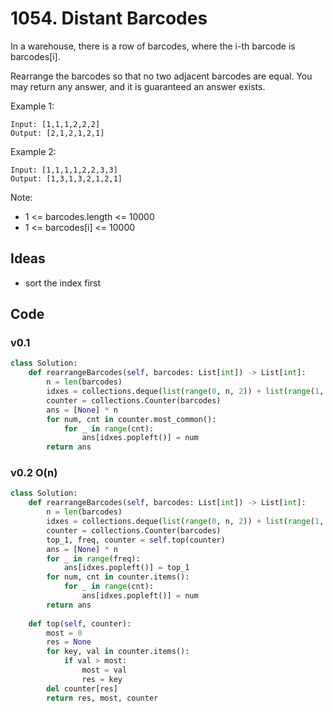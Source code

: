 # 1054. Distant Barcodes

In a warehouse, there is a row of barcodes, where the i-th barcode is barcodes[i].

Rearrange the barcodes so that no two adjacent barcodes are equal.  You may return any answer, and it is guaranteed an answer exists.

 

Example 1:

```
Input: [1,1,1,2,2,2]
Output: [2,1,2,1,2,1]
```

Example 2:

```
Input: [1,1,1,1,2,2,3,3]
Output: [1,3,1,3,2,1,2,1]
``` 

Note:

* 1 <= barcodes.length <= 10000
* 1 <= barcodes[i] <= 10000
 
## Ideas 

- sort the index first 

## Code 

### v0.1 

``` python
class Solution:
    def rearrangeBarcodes(self, barcodes: List[int]) -> List[int]:
        n = len(barcodes)
        idxes = collections.deque(list(range(0, n, 2)) + list(range(1, n, 2)))
        counter = collections.Counter(barcodes)
        ans = [None] * n
        for num, cnt in counter.most_common():
            for _ in range(cnt):
                ans[idxes.popleft()] = num
        return ans
```  

### v0.2 O(n)

``` python 
class Solution:
    def rearrangeBarcodes(self, barcodes: List[int]) -> List[int]:
        n = len(barcodes)
        idxes = collections.deque(list(range(0, n, 2)) + list(range(1, n, 2)))
        counter = collections.Counter(barcodes)
        top_1, freq, counter = self.top(counter)
        ans = [None] * n
        for _ in range(freq):
            ans[idxes.popleft()] = top_1
        for num, cnt in counter.items():
            for _ in range(cnt):
                ans[idxes.popleft()] = num
        return ans
    
    def top(self, counter):
        most = 0
        res = None 
        for key, val in counter.items():
            if val > most:
                most = val 
                res = key
        del counter[res]
        return res, most, counter 
```